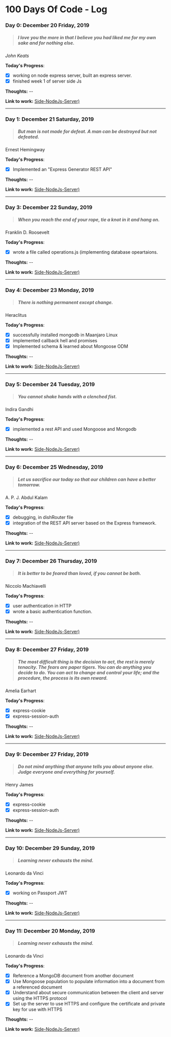 # 100 Days Of Code - Log

### Day 0: December 20 Friday, 2019

> ##### I love you the more in that I believe you had liked me for my own sake and for nothing else. <br>
*John Keats*

**Today's Progress**:

- [x] working on node express server, built an express server.
- [x]  finished week 1 of server side Js

**Thoughts:** --

**Link to work:** [Side-NodeJs-Server)](https://github.com/xoraus/Side-NodeJs-Server)

---

### Day 1: December 21 Saturday, 2019
> ##### But man is not made for defeat. A man can be destroyed but not defeated.
Ernest Hemingway

**Today's Progress**:
- [x] Implemented an  "Express Generator REST API"

**Thoughts:** --

**Link to work:** [Side-NodeJs-Server)](https://github.com/xoraus/Side-NodeJs-Server)

---

### Day 3: December 22 Sunday, 2019
> ##### When you reach the end of your rope, tie a knot in it and hang on.
Franklin D. Roosevelt

**Today's Progress**:
- [x] wrote a file called operations.js (implementing database opeartaions.

**Thoughts:** --

**Link to work:** [Side-NodeJs-Server)](https://github.com/xoraus/Side-NodeJs-Server)

---

### Day 4: December 23 Monday, 2019
> ##### There is nothing permanent except change.
Heraclitus

**Today's Progress**:
- [x] successfully installed mongodb in Maanjaro Linux
- [x] implemented callback hell and promises
- [x] Implemented schema & learned about Mongoose ODM

**Thoughts:** --

**Link to work:** [Side-NodeJs-Server)](https://github.com/xoraus/Side-NodeJs-Server)

---
### Day 5: December 24 Tuesday, 2019
> ##### You cannot shake hands with a clenched fist.
Indira Gandhi

**Today's Progress**:
- [x] implemented a rest API and used Mongoose and Mongodb

**Thoughts:** --

**Link to work:** [Side-NodeJs-Server)](https://github.com/xoraus/Side-NodeJs-Server)

---

### Day 6: December 25 Wednesday, 2019
> ##### Let us sacrifice our today so that our children can have a better tomorrow.
A. P. J. Abdul Kalam

**Today's Progress**:
- [x] debugging, in dishRouter file
- [x] integration of the REST API server based on the Express framework.

**Thoughts:** --

**Link to work:** [Side-NodeJs-Server)](https://github.com/xoraus/Side-NodeJs-Server)

---
### Day 7: December 26 Thursday, 2019
> ##### It is better to be feared than loved, if you cannot be both.
Niccolo Machiavelli

**Today's Progress**:
- [x] user authentication in HTTP
- [x] wrote a basic authentication function.

**Thoughts:** --

**Link to work:** [Side-NodeJs-Server)](https://github.com/xoraus/Side-NodeJs-Server)

---
### Day 8: December 27 Friday, 2019
> ##### The most difficult thing is the decision to act, the rest is merely tenacity. The fears are paper tigers. You can do anything you decide to do. You can act to change and control your life; and the procedure, the process is its own reward.
Amelia Earhart

**Today's Progress**:
- [x] express-cookie
- [x] express-session-auth

**Thoughts:** --

**Link to work:** [Side-NodeJs-Server)](https://github.com/xoraus/Side-NodeJs-Server)

---

### Day 9: December 27 Friday, 2019
> ##### Do not mind anything that anyone tells you about anyone else. Judge everyone and everything for yourself.
Henry James

**Today's Progress**:
- [x] express-cookie
- [x] express-session-auth

**Thoughts:** --

**Link to work:** [Side-NodeJs-Server)](https://github.com/xoraus/Side-NodeJs-Server)

---

### Day 10: December 29 Sunday, 2019
> ##### Learning never exhausts the mind.
Leonardo da Vinci

**Today's Progress**:
- [x] working on Passport JWT

**Thoughts:** --

**Link to work:** [Side-NodeJs-Server)](https://github.com/xoraus/Side-NodeJs-Server)

---

### Day 11: December 20 Monday, 2019
> ##### Learning never exhausts the mind.
Leonardo da Vinci

**Today's Progress**:
- [x] Reference a MongoDB document from another document
- [x] Use Mongoose population to populate information into a document from a referenced document
- [x] Understand about secure communication between the client and server using the HTTPS protocol
- [x] Set up the server to use HTTPS and configure the certificate and private key for use with HTTPS

**Thoughts:** --

**Link to work:** [Side-NodeJs-Server)](https://github.com/xoraus/Side-NodeJs-Server)
